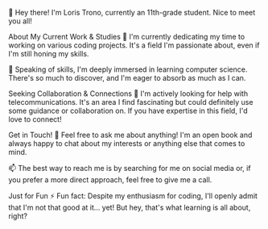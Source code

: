 👋 Hey there! I'm Loris Trono, currently an 11th-grade student. Nice to meet you all!

About My Current Work & Studies
🔭 I'm currently dedicating my time to working on various coding projects. It's a field I'm passionate about, even if I'm still honing my skills.

🌱 Speaking of skills, I'm deeply immersed in learning computer science. There's so much to discover, and I'm eager to absorb as much as I can.

Seeking Collaboration & Connections
🤔 I'm actively looking for help with telecommunications. It's an area I find fascinating but could definitely use some guidance or collaboration on. If you have expertise in this field, I'd love to connect!

Get in Touch!
💬 Feel free to ask me about anything! I'm an open book and always happy to chat about my interests or anything else that comes to mind.

📫 The best way to reach me is by searching for me on social media or, if you prefer a more direct approach, feel free to give me a call.

Just for Fun
⚡ Fun fact: Despite my enthusiasm for coding, I'll openly admit that I'm not that good at it... yet! But hey, that's what learning is all about, right?
